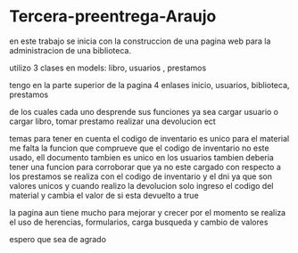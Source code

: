 # Tercera-preentrega-Araujo

en este trabajo se inicia con la construccion de una pagina web para la administracion de una biblioteca.

utilizo 3 clases en models: libro, usuarios , prestamos 

tengo en la parte superior de la pagina 4 enlases 
inicio, usuarios, biblioteca, prestamos 

de los cuales cada uno desprende sus funciones ya sea cargar usuario o cargar libro, tomar prestamo realizar una devolucion ect

temas para tener en cuenta el codigo de inventario es unico para el material me falta la funcion que comprueve que el codigo de inventario no este usado, ell documento tambien es unico en los 
usuarios tambien deberia tener una funcion para corroborar que ya no este cargado
con respecto a los prestamos se realiza con el codigo de inventario y el dni ya que son valores unicos y cuando realizo la devolucion solo ingreso el codigo del material y cambia el valor de si esta devuelto a true

la pagina aun tiene mucho para mejorar y crecer por el momento se realiza el uso de herencias, formularios, carga busqueda y cambio de valores 

espero que sea de agrado
